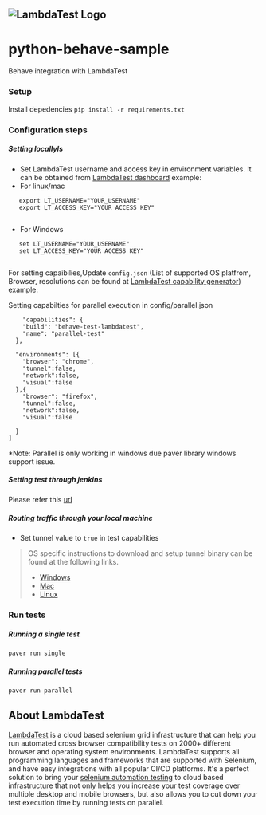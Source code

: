 ![LambdaTest Logo](https://www.lambdatest.com/static/images/logo.svg)
---

# python-behave-sample
Behave integration with LambdaTest<br/>


### Setup
Install depedencies ```pip install -r requirements.txt```
### Configuration steps
##### Setting locallyls

- Set LambdaTest username and access key in environment variables. It can be obtained from [LambdaTest dashboard](https://automation.lambdatest.com/)
example:
- For linux/mac
```
   export LT_USERNAME="YOUR_USERNAME"
   export LT_ACCESS_KEY="YOUR ACCESS KEY"
  
```
- For Windows
```
   set LT_USERNAME="YOUR_USERNAME"
   set LT_ACCESS_KEY="YOUR ACCESS KEY"
  
```
 For setting capaibilies,Update `config.json`  (List of supported OS platfrom, Browser, resolutions can be found at [LambdaTest capability generator](https://www.lambdatest.com/capabilities-generator/))
 example:

 Setting capabilties for parallel execution in config/parallel.json
```
    "capabilities": {
    "build": "behave-test-lambdatest",
    "name": "parallel-test"
  },

  "environments": [{
    "browser": "chrome",
    "tunnel":false,
    "network":false,
    "visual":false
  },{
    "browser": "firefox",
    "tunnel":false,
    "network":false,
    "visual":false

  }
]
```
*Note: Parallel is only working in windows due paver library windows support issue.

##### Setting test through jenkins
Please refer this [url](https://www.lambdatest.com/support/docs/display/TD/Selenium+with+Jenkins)
#####  Routing traffic through your local machine
- Set tunnel value to `true` in test capabilities
> OS specific instructions to download and setup tunnel binary can be found at the following links.
>    - [Windows](https://www.lambdatest.com/support/docs/display/TD/Local+Testing+For+Windows)
>    - [Mac](https://www.lambdatest.com/support/docs/display/TD/Local+Testing+For+MacOS)
>    - [Linux](https://www.lambdatest.com/support/docs/display/TD/Local+Testing+For+Linux)

### Run tests
##### Running a single test
```bash
paver run single
```
##### Running parallel tests
```bash
paver run parallel
```

## About LambdaTest

[LambdaTest](https://www.lambdatest.com/) is a cloud based selenium grid infrastructure that can help you run automated cross browser compatibility tests on 2000+ different browser and operating system environments. LambdaTest supports all programming languages and frameworks that are supported with Selenium, and have easy integrations with all popular CI/CD platforms. It's a perfect solution to bring your [selenium automation testing](https://www.lambdatest.com/selenium-automation) to cloud based infrastructure that not only helps you increase your test coverage over multiple desktop and mobile browsers, but also allows you to cut down your test execution time by running tests on parallel.

